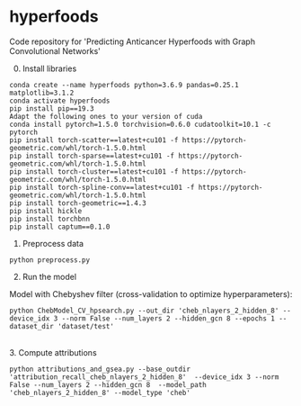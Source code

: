 # hyperfoods


Code repository for 'Predicting Anticancer Hyperfoods with Graph Convolutional Networks'


0. Install libraries
```
conda create --name hyperfoods python=3.6.9 pandas=0.25.1 matplotlib=3.1.2
conda activate hyperfoods
pip install pip==19.3
Adapt the following ones to your version of cuda
conda install pytorch=1.5.0 torchvision=0.6.0 cudatoolkit=10.1 -c pytorch
pip install torch-scatter==latest+cu101 -f https://pytorch-geometric.com/whl/torch-1.5.0.html
pip install torch-sparse==latest+cu101 -f https://pytorch-geometric.com/whl/torch-1.5.0.html
pip install torch-cluster==latest+cu101 -f https://pytorch-geometric.com/whl/torch-1.5.0.html
pip install torch-spline-conv==latest+cu101 -f https://pytorch-geometric.com/whl/torch-1.5.0.html
pip install torch-geometric==1.4.3
pip install hickle
pip install torchbnn
pip install captum==0.1.0
```



1. Preprocess data

```
python preprocess.py
```



2. Run the model

Model with Chebyshev filter (cross-validation to optimize hyperparameters):
<br>

```
python ChebModel_CV_hpsearch.py --out_dir 'cheb_nlayers_2_hidden_8' --device_idx 3 --norm False --num_layers 2 --hidden_gcn 8 --epochs 1 --dataset_dir 'dataset/test' 
```

<br>
3. Compute attributions
<br>

```
python attributions_and_gsea.py --base_outdir 'attribution_recall_cheb_nlayers_2_hidden_8'  --device_idx 3 --norm False --num_layers 2 --hidden_gcn 8  --model_path 'cheb_nlayers_2_hidden_8' --model_type 'cheb' 
```




